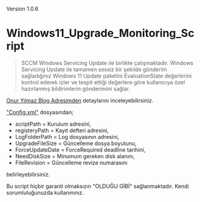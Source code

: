 Version 1.0.6

# Windows11_Upgrade_Monitoring_Script


> SCCM Windows Servicing Update ile birlikte çalışmaktadır. Windows Servicing Update ile tamamen sessiz bir şekilde gönderim sağladığınız Windows 11 Update paketini EvaluationState değerlerini kontrol ederek izler ve tespit ettiği değerlere göre kullanıcıya özel hazırlanmış bildirimlerin gönderimini sağlar.

[Onur Yılmaz Blog Adresimden](https://onuryilmaz.blog/windows-11-upgrade-monitoring-script) detaylarını inceleyebilirsiniz.

["Config.xml"](Config.xml) dosyasından;

- scriptPath = Kurulum adresini,
- registeryPath = Kayıt defteri adresini,
- LogFolderPath = Log dosyasının adresini,
- UpgradeFileSize = Güncelleme dosya boyutunu,
- ForceUpdateDate = ForceRequired deadline tarihini,
- NeedDiskSize = Minumum gereken disk alanını,
- FileRevision = Güncelleme revize numarasını

belirleyebilirsiniz.

Bu script hiçbir garanti olmaksızın "OLDUĞU GİBİ" sağlanmaktadır. Kendi sorumluluğunuzda kullanınınız.
